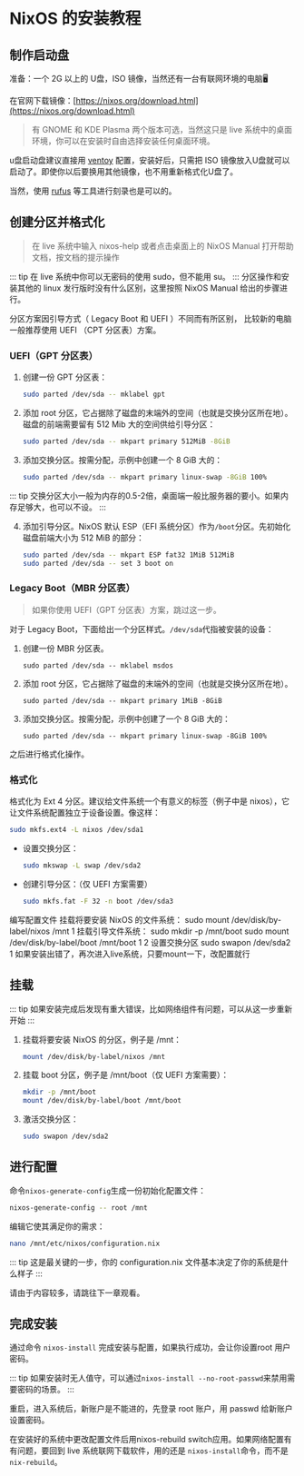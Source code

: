 # NixOS 的安装教程

## 制作启动盘 

准备：一个 2G 以上的 U盘，ISO 镜像，当然还有一台有联网环境的电脑🖥️

在官网下载镜像：[https://nixos.org/download.html](https://nixos.org/download.html) 

> 有 GNOME 和 KDE Plasma 两个版本可选，当然这只是 live 系统中的桌面环境，你可以在安装时自由选择安装任何桌面环境。

u盘启动盘建议直接用 [ventoy](https://www.ventoy.net/cn/index.html) 配置，安装好后，只需把 ISO 镜像放入U盘就可以启动了。即使你以后要换用其他镜像，也不用重新格式化U盘了。

当然，使用 [rufus](https://rufus.ie) 等工具进行刻录也是可以的。 

## 创建分区并格式化

> 在 live 系统中输入 nixos-help 或者点击桌面上的 NixOS Manual 打开帮助文档，按文档的提示操作

::: tip
在 live 系统中你可以无密码的使用 sudo，但不能用 su。
:::
分区操作和安装其他的 linux 发行版时没有什么区别，这里按照 NixOS Manual 给出的步骤进行。

分区方案因引导方式（ Legacy Boot 和 UEFI ）不同而有所区别， 比较新的电脑一般推荐使用 UEFI （CPT 分区表）方案。

### UEFI（GPT 分区表）

1. 创建一份 GPT 分区表：

   ```bash
   sudo parted /dev/sda -- mklabel gpt
   ```

2. 添加 root 分区，它占据除了磁盘的末端外的空间（也就是交换分区所在地）。磁盘的前端需要留有 512 Mib 大的空间供给引导分区：

   ```bash
   sudo parted /dev/sda -- mkpart primary 512MiB -8GiB
   ```

3. 添加交换分区。按需分配，示例中创建一个 8 GiB 大的：

   ```bash
   sudo parted /dev/sda -- mkpart primary linux-swap -8GiB 100%
   ```

::: tip
交换分区大小一般为内存的0.5-2倍，桌面端一般比服务器的要小。如果内存足够大，也可以不设。
:::

4. 添加引导分区。NixOS 默认 ESP（EFI 系统分区）作为`/boot`分区。先初始化磁盘前端大小为 512 MiB 的部分：

   ```bash
   sudo parted /dev/sda -- mkpart ESP fat32 1MiB 512MiB
   sudo parted /dev/sda -- set 3 boot on
   ```

### **Legacy Boot（MBR 分区表）**

> 如果你使用 UEFI（GPT 分区表）方案，跳过这一步。

对于 Legacy Boot，下面给出一个分区样式。`/dev/sda`代指被安装的设备：

1. 创建一份 MBR 分区表。

   ```text
   sudo parted /dev/sda -- mklabel msdos
   ```

2. 添加 root 分区，它占据除了磁盘的末端外的空间（也就是交换分区所在地）。

   ```text
   sudo parted /dev/sda -- mkpart primary 1MiB -8GiB
   ```

3. 添加交换分区。按需分配，示例中创建了一个 8 GiB 大的：

   ```text
   sudo parted /dev/sda -- mkpart primary linux-swap -8GiB 100%
   ```

之后进行格式化操作。

### 格式化 

格式化为 Ext 4 分区。建议给文件系统一个有意义的标签（例子中是 nixos），它让文件系统配置独立于设备设置。像这样：

  ```bash
  sudo mkfs.ext4 -L nixos /dev/sda1
  ```

* 设置交换分区：

  ```bash
  sudo mkswap -L swap /dev/sda2
  ```

* 创建引导分区：（仅 UEFI 方案需要）

  ```bash
  sudo mkfs.fat -F 32 -n boot /dev/sda3
  ```

编写配置文件 挂载将要安装 NixOS 的文件系统： sudo mount /dev/disk/by-label/nixos /mnt 1 挂载引导文件系统： sudo mkdir -p /mnt/boot sudo mount /dev/disk/by-label/boot /mnt/boot 1 2 设置交换分区 sudo swapon /dev/sda2 1 如果安装出错了，再次进入live系统，只要mount一下，改配置就行

## 挂载

::: tip
如果安装完成后发现有重大错误，比如网络组件有问题，可以从这一步重新开始
:::

1. 挂载将要安装 NixOS 的分区，例子是 /mnt：

   ```bash
   mount /dev/disk/by-label/nixos /mnt
   ```

2. 挂载 boot 分区，例子是 /mnt/boot（仅 UEFI 方案需要）：

   ```bash
   mkdir -p /mnt/boot
   mount /dev/disk/by-label/boot /mnt/boot
   ```

3. 激活交换分区：

   ```bash
   sudo swapon /dev/sda2
   ```

## 进行配置

命令`nixos-generate-config`生成一份初始化配置文件：

```bash
nixos-generate-config -- root /mnt
```

编辑它使其满足你的需求：

```bash
nano /mnt/etc/nixos/configuration.nix
```

::: tip
这是最关键的一步，你的 configuration.nix 文件基本决定了你的系统是什么样子
:::

请由于内容较多，请跳往下一章观看。

## 完成安装 

通过命令 `nixos-install` 完成安装与配置，如果执行成功，会让你设置root 用户密码。

::: tip
如果安装时无人值守，可以通过`nixos-install --no-root-passwd`来禁用需要密码的场景。
:::

重启，进入系统后，新账户是不能进的，先登录 root 账户，用 passwd 给新账户设置密码。

在安装好的系统中更改配置文件后用nixos-rebuild switch应用。如果网络配置有有问题，要回到 live 系统联网下载软件，用的还是 `nixos-install`命令，而不是 `nix-rebuild`。